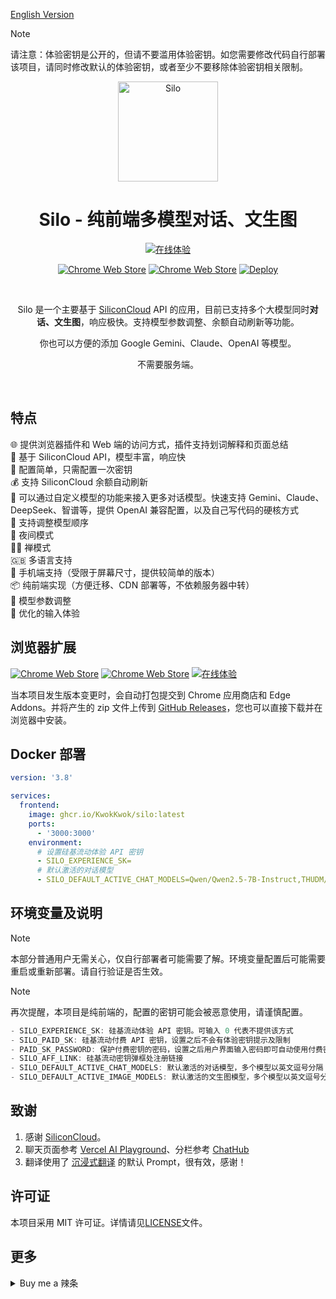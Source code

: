 [English Version](https://github.com/KwokKwok/Silo/blob/main/README_EN.md)

> [!NOTE]
> 请注意：体验密钥是公开的，但请不要滥用体验密钥。如您需要修改代码自行部署该项目，请同时修改默认的体验密钥，或者至少不要移除体验密钥相关限制。

<p align="center"><a href="https://silo-chat.vercel.app" target="_blank" rel="noreferrer noopener"><img style="width:160px" alt="Silo" src="https://silo-chat.vercel.app/logo.svg"></a></p>
<h1 align="center">Silo - 纯前端多模型对话、文生图</h1>

<p align="center"><a target="_blank" rel="noreferrer noopener" href="https://silo-chat.vercel.app"><img alt="在线体验" src="https://img.shields.io/badge/在线体验-112418.svg?&style=for-the-badge&logo=safari&logoColor=white"></a></p>
<p align="center"><a rel="noreferrer noopener" target="_blank" href="https://chromewebstore.google.com/detail/nakohnjaacfmjiodegibhnepfmioejln"><img alt="Chrome Web Store" src="https://img.shields.io/badge/安装 Chrome 扩展-141e24.svg?&style=for-the-badge&logo=google-chrome&logoColor=white"></a> <a rel="noreferrer noopener" target="_blank" href="https://microsoftedge.microsoft.com/addons/detail/silo-siliconcloud-api-p/kjfjhcmdndibdlfofffhoehailbdlbod"><img alt="Chrome Web Store" src="https://img.shields.io/badge/安装 Edge 扩展-141e24.svg?&style=for-the-badge&logo=microsoft-edge&logoColor=white"></a> 
<a target="_blank" rel="noreferrer noopener" href="https://vercel.com/new/clone?repository-url=https%3A%2F%2Fgithub.com%2FKwokKwok%2FSilo.git&project-name=silo&repository-name=silo&env=SILO_EXPERIENCE_SK&envDescription=%E8%BE%93%E5%85%A5%200%20%E8%A1%A8%E7%A4%BA%E4%B8%8D%E6%8F%90%E4%BE%9B%E4%BD%93%E9%AA%8C%E5%AF%86%E9%92%A5%E6%96%B9%E5%BC%8F%E8%AE%BF%E9%97%AE%EF%BC%8C%E6%9B%B4%E5%A4%9A%E7%8E%AF%E5%A2%83%E5%8F%98%E9%87%8F%E5%8F%AF%E6%9F%A5%E7%9C%8B%20GitHub%20README%20%E8%AF%B4%E6%98%8E&envLink=https%3A%2F%2Fgithub.com%2FKwokKwok%2FSilo%3Ftab%3Dreadme-ov-file%23%E7%8E%AF%E5%A2%83%E5%8F%98%E9%87%8F%E5%8F%8A%E8%AF%B4%E6%98%8E"><img alt="Deploy" src="https://img.shields.io/badge/部署到 Vercel-000000?style=for-the-badge&logo=vercel&logoColor=white"></a></p>

<br/>
<p align="center">Silo 是一个主要基于  <a target="_blank" href="https://siliconflow.cn/zh-cn/siliconcloud" target="_blank">SiliconCloud</a>  API 的应用，目前已支持多个大模型同时<b>对话、文生图</b>，响应极快。支持模型参数调整、余额自动刷新等功能。</p>
<p align="center">你也可以方便的添加 Google Gemini、Claude、OpenAI 等模型。</p>
<p align="center">不需要服务端。</p>
<br/>

## 特点

🌐 提供浏览器插件和 Web 端的访问方式，插件支持划词解释和页面总结<br>
🚀 基于 SiliconCloud API，模型丰富，响应快<br>
🔑 配置简单，只需配置一次密钥<br>
💰 支持 SiliconCloud 余额自动刷新<br>
🧩 可以通过自定义模型的功能来接入更多对话模型。快速支持 Gemini、Claude、DeepSeek、智谱等，提供 OpenAI 兼容配置，以及自己写代码的硬核方式<br>
🔄 支持调整模型顺序<br>
🌙 夜间模式<br>
🧘‍♂️ 禅模式<br>
🇬🇧 多语言支持 <br>
📱 手机端支持（受限于屏幕尺寸，提供较简单的版本）<br>
📦 纯前端实现（方便迁移、CDN 部署等，不依赖服务器中转）<br>
🔧 模型参数调整<br>
💬 优化的输入体验<br>

<!-- ![dark](./docs/dark.png)
![light](./docs/light.png)
<img src="./docs/mobile.jpg" alt="mobile" width="250"> -->

## 浏览器扩展

<p align="left"><a target="_blank" rel="noreferrer noopener" href="https://chromewebstore.google.com/detail/nakohnjaacfmjiodegibhnepfmioejln"><img alt="Chrome Web Store" src="https://img.shields.io/badge/安装 Chrome 扩展-141e24.svg?&style=for-the-badge&logo=google-chrome&logoColor=white"></a>
<a rel="noreferrer noopener" target="_blank" href="https://microsoftedge.microsoft.com/addons/detail/silo-siliconcloud-api-p/kjfjhcmdndibdlfofffhoehailbdlbod"><img alt="Chrome Web Store" src="https://img.shields.io/badge/安装 Edge 扩展-141e24.svg?&style=for-the-badge&logo=microsoft-edge&logoColor=white"></a> 
<a target="_blank" rel="noreferrer noopener" href="https://github.com/KwokKwok/SiloChat/releases"><img alt="在线体验" src="https://img.shields.io/badge/RELEASES-181717.svg?&style=for-the-badge&logo=github&logoColor=white"></a></p>

当本项目发生版本变更时，会自动打包提交到 Chrome 应用商店和 Edge Addons。并将产生的 zip 文件上传到 [GitHub Releases](https://github.com/KwokKwok/SiloChat/releases)，您也可以直接下载并在浏览器中安装。

## Docker 部署

```yaml
version: '3.8'

services:
  frontend:
    image: ghcr.io/KwokKwok/silo:latest
    ports:
      - '3000:3000'
    environment:
      # 设置硅基流动体验 API 密钥
      - SILO_EXPERIENCE_SK=
      # 默认激活的对话模型
      - SILO_DEFAULT_ACTIVE_CHAT_MODELS=Qwen/Qwen2.5-7B-Instruct,THUDM/glm-4-9b-chat,01-ai/Yi-1.5-9B-Chat-16K
```

## 环境变量及说明

> [!NOTE]
> 本部分普通用户无需关心，仅自行部署者可能需要了解。环境变量配置后可能需要重启或重新部署。请自行验证是否生效。

> [!NOTE]
> 再次提醒，本项目是纯前端的，配置的密钥可能会被恶意使用，请谨慎配置。

```js
- SILO_EXPERIENCE_SK: 硅基流动体验 API 密钥。可输入 0 代表不提供该方式
- SILO_PAID_SK: 硅基流动付费 API 密钥，设置之后不会有体验密钥提示及限制
- PAID_SK_PASSWORD: 保护付费密钥的密码，设置之后用户界面输入密码即可自动使用付费密钥。设置 SILO_PAID_SK 时强烈建议同时设置该变量。请注意，该变量不以 SILO_ 开头
- SILO_AFF_LINK: 硅基流动密钥弹框处注册链接
- SILO_DEFAULT_ACTIVE_CHAT_MODELS: 默认激活的对话模型，多个模型以英文逗号分隔
- SILO_DEFAULT_ACTIVE_IMAGE_MODELS: 默认激活的文生图模型，多个模型以英文逗号分隔
```

## 致谢

1. 感谢 [SiliconCloud](https://siliconflow.cn/zh-cn/siliconcloud)。
1. 聊天页面参考 [Vercel AI Playground](https://sdk.vercel.ai/playground)、分栏参考 [ChatHub](https://chathub.gg/)
1. 翻译使用了 [沉浸式翻译](https://immersivetranslate.com/zh-Hans/) 的默认 Prompt，很有效，感谢！

## 许可证

本项目采用 MIT 许可证。详情请见[LICENSE](LICENSE)文件。

## 更多

<details>
<summary>Buy me a 辣条</summary>

### Buy me a 辣条

> 感谢 [黄少侠@即刻](https://m.okjike.com/users/18C4EC79-964F-4DF5-8D63-033A2345B2ED) 的提议。本项目开源且完全免费，如果您觉得本项目对您有用，欢迎 Buy me a 辣条~

<img src="https://i.imgur.com/Z8zXeSP.jpeg" alt="Buy Me A Coffee" width="224">
</details>

